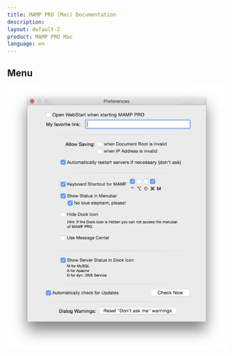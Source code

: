 ```yaml
---
title: MAMP PRO (Mac) Documentation
description: 
layout: default-2
product: MAMP PRO Mac
language: en
---
```


## Menu

![MAMP](Preferences.png)
